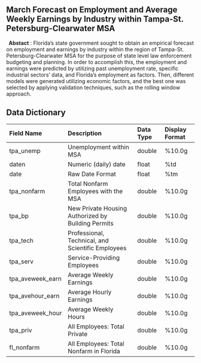 ##    March Forecast on Employment and Average Weekly Earnings by Industry within Tampa-St. Petersburg-Clearwater MSA
 
    __Abstact__ : Florida’s state government sought to obtain an empirical forecast on employment and earnings by industry within the region of Tampa-St. Petersburg-Clearwater MSA for the purpose of state level law enforcement budgeting and planning. In order to accomplish this, the employment and earnings were predicted by utilizing past unemployment rate, specific industrial sectors’ data, and Florida’s employment as factors. Then, different models were generated utilizing economic factors, and the best one was selected by applying validation techniques, such as the rolling window approach. 

## Data Dictionary

|**Field Name**|**Description**|**Data Type**|**Display Format**|
|:-------------|:--------------|:------------|:-------------|
|tpa_unemp |Unemployment within MSA|double|%10.0g|
|daten|Numeric (daily) date|float|%td|
|date|Raw Date Format| float|%tm|
|tpa_nonfarm| Total Nonfarm Employees with the MSA|double	|%10.0g	|
|tpa_bp |	New Private Housing Authorized by Building Permits |double	|%10.0g|
|tpa_tech|	Professional, Technical, and Scientific Employees |double	|%10.0g|
|tpa_serv|	Service-Providing Employees|double|	%10.0g|
|tpa_aveweek_earn 	|	Average Weekly Earnings |double	|%10.0g|
|tpa_avehour_earn 	|	Average Hourly Earnings |double	|%10.0g|
|tpa_aveweek_hour 	|	Average Weekly Hours |double	|%10.0g|
|tpa_priv|	All Employees: Total Private |double	|%10.0g|
|fl_nonfarm 	| All Employees: Total Nonfarm in Florida|double	|%10.0g	|

